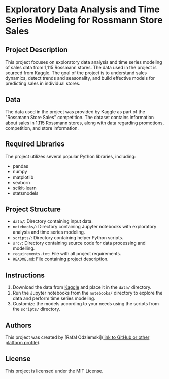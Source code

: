 # Exploratory Data Analysis and Time Series Modeling for Rossmann Store Sales

## Project Description
This project focuses on exploratory data analysis and time series modeling of sales data from 1,115 Rossmann stores. The data used in the project is sourced from Kaggle. The goal of the project is to understand sales dynamics, detect trends and seasonality, and build effective models for predicting sales in individual stores.

## Data
The data used in the project was provided by Kaggle as part of the "Rossmann Store Sales" competition. The dataset contains information about sales in 1,115 Rossmann stores, along with data regarding promotions, competition, and store information.

## Required Libraries
The project utilizes several popular Python libraries, including:
- pandas
- numpy
- matplotlib
- seaborn
- scikit-learn
- statsmodels

## Project Structure
- `data/`: Directory containing input data.
- `notebooks/`: Directory containing Jupyter notebooks with exploratory analysis and time series modeling.
- `scripts/`: Directory containing helper Python scripts.
- `src/`: Directory containing source code for data processing and modelling.
- `requirements.txt`: File with all project requirements.
- `README.md`: File containing project description.

## Instructions
1. Download the data from [Kaggle](https://www.kaggle.com/competitions/rossmann-store-sales/overview) and place it in the `data/` directory.
2. Run the Jupyter notebooks from the `notebooks/` directory to explore the data and perform time series modeling.
3. Customize the models according to your needs using the scripts from the `scripts/` directory.

## Authors
This project was created by [Rafał Odziemski]([link to GitHub or other platform profile](https://github.com/raodz)).

## License
This project is licensed under the MIT License.
